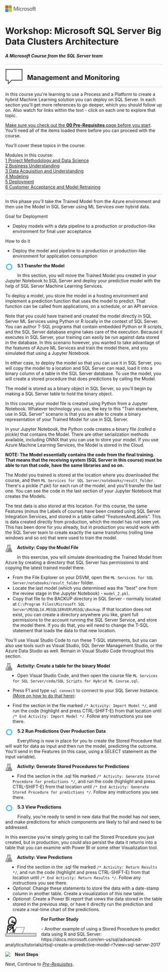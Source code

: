 ![](../graphics/microsoftlogo.png)

# Workshop: Microsoft SQL Server Big Data Clusters Architecture

#### <i>A Microsoft Course from the SQL Server team</i>

<p style="border-bottom: 1px solid lightgrey;"></p>

<img style="float: left; margin: 0px 15px 15px 0px;" src="../graphics/textbubble.png"> <h2>Management and Monitoring</h2>

<p style="border-bottom: 1px solid lightgrey;"></p>

In this course you're learning to use a Process and a Platform to create a hybrid Machine Learning solution you can deploy on SQL Server. In each section you'll get more references to go deeper, which you should follow up on. Also watch for links within the text - click on each one to explore that topic.

<a href="ML%20Services%20for%20SQL%20Server/00%20Pre-Requisites.md" target="_blank">Make sure you check out the <b>00 Pre-Requisites</b> page before you start</a>. You'll need all of the items loaded there before you can proceed with the course.

You'll cover these topics in the course:

<dl>
  <dt>Modules in this course:</dt>
  <dt><a href="ML%20Services%20for%20SQL%20Server/01%20Project%20Methodology%20and%20Data%20Science.md" target="_blank">1 Project Methodology and Data Science</a></dt>
  <dt><a href="02%20Business%20Understanding.md" target="_blank">2 Business Understanding</a></dt>
  <dt><a href="20Data%20Acquisition%20and%20Understanding.md" target="_blank">3 Data Acquisition and Understanding</a></dt>
  <dt><a href="04%20Modeling.md" target="_blank">4 Modeling</a></dt>
  <dt><a href="05%20Deployment.md" target="_blank">5 Deployment</a></dt>
  <dt><a href="06%20Customer%20Acceptance%20and%20Retraining.md" target="_blank">6 Customer Acceptance and Model Retraining</a></dt>
<dl>

<p style="border-bottom: 1px solid lightgrey;"></p>

In this phase you'll take the Trained Model from the Azure environment and then use the Model in SQL Server using ML Services over hybrid data.

Goal for Deployment
- Deploy models with a data pipeline to a production or production-like environment for final user acceptance

How to do it
- Deploy the model and pipeline to a production or production-like environment for application consumption

<p><img style="float: left; margin: 0px 15px 15px 0px;" src="./graphics/cortanalogo.png"><b>5.1 Transfer the Model</b></p>

In this section, you will move the Trained Model you created in your Jupyter Notebook to SQL Server and deploy your predictive model with the help of SQL Server Machine Learning Services.

To deploy a model, you store the model in a hosting environment and implement a prediction function that uses the model to predict. That function can be called from applications, on a schedule, or an API service.

Note that you could have trained and created the model directly in SQL Server ML Services using Python or R locally in the context of SQL Server. You can author T-SQL programs that contain embedded Python or R scripts, and the SQL Server database engine takes care of the execution. Because it executes in SQL Server, your training can easily be run against data stored in the database. In this scenario however, you wanted to take advantage of the features of Azure ML Services and train the model there, and you simulated that using a Jupyter Notebook.

In either case, to deploy the model so that you can use it in SQL Server, you will copy the model to a location and SQL Server can read, load it into a binary column of a table in the SQL Server database. To use the model, you will create a stored procedure that does predictions by calling the Model.

The model is stored as a binary object in SQL Server, so you'll begin by making a SQL Server table to hold the binary object.

In this course, your model file is created using Python from a Jupyter Notebook. Whatever technology you use, the key to this "Train elsewhere, use in SQL Server" scenario is that you are able to create a binary representation of your Trained Model for use in SQL Server.

In your Jupyter Notebook, the Python code creates a binary file *(called a pickle)* that contains the Model. There are other serialization methods available, including ONNX that you can use to store your model. If you use Azure Machine Learning Services, the Model is stored in the Cloud.

**NOTE: The Model essentially contains the code from the final training. That means that the receiving system (SQL Server in this course) must be able to run that code, have the same libraries and so on.**

The Model you trained is stored at the location where you downloaded the course, and then `ML Services for SQL Server/notebooks/result_folder`. There's a pickle (*.pkl) for each run of the model, and you'll transfer the last one. You can see the code in the last section of your Jupyter Notebook that creates the Models.

The test data is also stored at this location. For this course, the same Features (minus the Labels of course) have been created using SQL Server Integration Services, and stored in a table called "FeaturesAndLabels". This is data created directly from production, which the model has not seen yet. This has been done for you already, but in production you would work with the SQL Server team to create exactly the same transforms (rolling time windows and so on) that were used to train the model.

<p><img style="float: left; margin: 0px 15px 15px 0px;" src="./graphics/aml-logo.png"><b>Activity: Copy the Model File</b></p>

In this exercise, you will simulate downloading the Trained Model from Azure by creating a directory that SQL Server has permissions to and copying the latest trained model there.

- From the File Explorer on your DSVM, open the `ML Services for SQL Server/notebooks/result_folder` folder.
- Locate the last model (which you determined was the "best" one from the review stage in the Jupyter Notebook) - `model_2.pkl`.
- Copy that file to the BACKUP directory in SQL Server - normally located at `C:\Program Files\Microsoft SQL Server\MSSQL14.MSSQLSERVER\MSSQL\Backup`. If that location does not exist, you can create a directory anywhere you like, grant full permissions to the account running the SQL Server Service, and store the model there. If you do that, you will need to change the T-SQL statement that loads the data to that new location.

You'll use Visual Studio Code to run these T-SQL statements, but you can also use tools such as Visual Studio, SQL Server Management Studio, or the Azure Data Studio as well. Remain in Visual Studio Code throughout this section.

<p><img style="float: left; margin: 0px 15px 15px 0px;" src="./graphics/aml-logo.png"><b>Activity: Create a table for the binary Model</b></p>

- Open Visual Studio Code, and then open the course file `ML Services for SQL Server/code/SQL Scripts for Hybrid ML Course.sql`.

- Press F1 and type `sql connect` to connect to your SQL Server Instance. <a href="https://docs.microsoft.com/en-us/sql/linux/sql-server-linux-develop-use-vscode?view=sql-server-2017" target=_blank>(More on how to do that here)</a>:

- Find the section in the file marked `/* Activity: Import Model */`, and run the code (highlight and press CTRL-SHIFT-E) from that location until `/* End Activity: Import Model */`. Follow any instructions you see there.

<p><img style="float: left; margin: 0px 15px 15px 0px;" src="./graphics/cortanalogo.png"><b>5.2 Run Predictions Over Production Data</b></p>

Everything is now in place for you to create the Stored Procedure that will wait for data as input and then run the model, predicting the outcome. You'll send in the Features (in this case, using a SELECT statement as the input variable).

<p><img style="float: left; margin: 0px 15px 15px 0px;" src="./graphics/aml-logo.png"><b>Activity: Generate Stored Procedures for Predictions</b></p>

- Find the section in the .sql file marked `/* Activity: Generate Stored Procedure for predictions */`, and run the code (highlight and press CTRL-SHIFT-E) from that location until `/* End Activity: Generate Stored Procedure for predictions */`. Follow any instructions you see there.

<p><img style="float: left; margin: 0px 15px 15px 0px;" src="./graphics/cortanalogo.png"><b>5.3 View Predictions</b></p>

Finally, you're ready to send in new data that the model has *not* seen, and make predictions for which components are likely to fail and need to be addressed.

In this exercise you're simply going to call the Stored Procedure you just created, but in production, you could also persist the data it returns into a table that you can examine with Power BI or some other Visualization tool.

<p><img style="float: left; margin: 0px 15px 15px 0px;" src="./graphics/aml-logo.png"><b>Activity: View Predictions</b></p>

- Find the section in the .sql file marked `/* Activity: Return Results */`, and run the code (highlight and press CTRL-SHIFT-E) from that location until `/* End Activity: Return Results */`. Follow any instructions you see there.
- *Optional*: Change these statements to store the data with a date-stamp column in another table. Create a visualization of this new table.
- *Optional*: Create a Power BI report that views the data stored in the table stored in the previous step, or have it directly run the prediction and create a real-time chart of the predictions.

<p><img style="float: left; margin: 0px 15px 15px 0px;" src="./graphics/thinking.jpg"><b>For Further Study</b></p>
 - Another example of using a Stored Procedure to predict data using R and SQL Server: https://docs.microsoft.com/en-us/sql/advanced-analytics/tutorials/rtsql-create-a-predictive-model-r?view=sql-server-2017

<p><img style="float: left; margin: 0px 15px 15px 0px;" src="./graphics/geopin.png"><b >Next Steps</b></p>

Next, Continue to <a href="SQL2019BDC/00%20-%20Pre-Requisites.md" target="_blank"><i> Pre-Requisites</i></a>.
